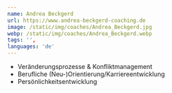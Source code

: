 ```yaml
---
name: Andrea Beckgerd
url: https://www.andrea-beckgerd-coaching.de
image: /static/img/coaches/Andrea_Beckgerd.jpg
webp: /static/img/coaches/Andrea_Beckgerd.webp
tags: '',
languages: 'de'
---
```


<ul><li>Veränderungsprozesse &amp; Konfliktmanagement</li><li>Berufliche (Neu-)Orientierung/Karriereentwicklung</li><li>Persönlichkeitsentwicklung</li></ul>